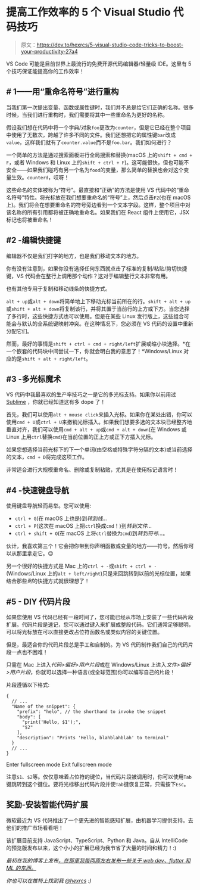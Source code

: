 # 提高工作效率的 5 个 Visual Studio 代码技巧

> 原文：<https://dev.to/hexrcs/5-visual-studio-code-tricks-to-boost-your-productivity-27a4>

VS Code 可能是目前世界上最流行的免费开源代码编辑器/轻量级 IDE。这里有 5 个技巧保证能提高你的工作效率！

## # 1——用“重命名符号”进行重构

当我们第一次提出变量、函数或属性键时，我们并不总是给它们正确的名称。很多时候，当我们进行重构时，我们需要将其中一些重命名为更好的名称。

假设我们想在代码中将一个字典/对象`foo`更改为`counter`，但是它已经在整个项目中使用了无数次，跨越了许多不同的文件。我们还想把它的属性键`bar`改成`value`，这样我们就有了`counter.value`而不是`foo.bar`。我们如何进行？

一个简单的方法是通过搜索面板进行全局搜索和替换(macOS 上的`shift + cmd + F`，或者 Windows 和 Linux 上的`shift + ctrl + F`)。这可能很快，但也可能不安全——如果我们碰巧有另一个名为`food`的变量，那么简单的替换也会对这个变量生效。`counterd`，哎呀！

这些命名的实体被称为“符号”。最直接和“正确”的方法是使用 VS 代码中的“重命名符号”特性。将光标放在我们想要重命名的“符号”上，然后点击`F2`(也在 macOS 上)。我们将会在想要重命名的符号旁边看到一个文本字段。这样，整个项目中对该名称的所有引用都将被正确地重命名。如果我们在 React 组件上使用它，JSX 标记也将被重命名！

## #2 -编辑快捷键

编辑器不仅是我们打字的地方，也是我们移动文本的地方。

你有没有注意到，如果你没有选择任何东西就点击了标准的复制/粘贴/剪切快捷键，VS 代码会在整行上调用那个动作？这对于编辑整行文本非常有用。

也有其他专用于复制和移动线条的快捷方式。

`alt + up`或`alt + down`将简单地上下移动光标当前所在的行。`shift + alt + up`或`shift + alt + down`将复制该行，并将其置于当前行的上方或下方。当您选择了多行时，这些快捷方式也可以使用。但是在某些 Linux 发行版上，这些组合可能会与默认的全系统键映射冲突。在这种情况下，您必须在 VS 代码的设置中重新分配它们。

然而，最好的事情是`shift + ctrl + cmd + right/left`扩展或缩小块选择。*在一个嵌套的代码块中间尝试一下，你就会明白我的意思了！*Windows/Linux 对应的是`shift + alt + right/left`。

## #3 -多光标魔术

VS 代码中我最喜欢的生产率技巧之一是它的多光标支持。如果你以前用过 [Sublime](https://www.sublimetext.com/) ，你就已经知道这有多 dope 了！

首先，我们可以使用`alt + mouse click`来插入光标。如果你在某处出错，你可以使用`cmd + U`或`ctrl + U`来撤销光标插入。如果我们想要多选的文本块已经整齐地垂直对齐，我们可以使用`cmd + alt + up`或`cmd + alt + down`(在 Windows 或 Linux 上用`ctrl`替换`cmd`)在当前位置的正上方或正下方插入光标。

如果您想选择当前光标下的下一个单词(由空格或特殊字符分隔的文本)或当前选择的文本，`cmd + D`将完成这项工作。

非常适合进行大规模重命名、删除或复制粘贴，尤其是在使用标记语言时！

## #4 -快速键盘导航

使用键盘导航轻而易举。您可以使用:

*   `ctrl + G`(在 macOS 上也是)到*转到线...*
*   `ctrl + P`(这次在 macOS 上把`ctrl`换成`cmd`！)到*转到文件...*
*   `ctrl + shift + O`(在 macOS 上将`ctrl`替换为`cmd`)到*转到符号...*。

伙计，我喜欢第三个！它会把你带到你声明函数或变量的地方——符号。然后你可以从那里拿走它。😉

另一个很好的快捷方式是 Mac 上的`ctrl + -`或`shift + ctrl + -`(Windows/Linux 上的`alt + left/right`)只是来回跳转到以前的光标位置，如果结合那些*到*的快捷方式就很理想了！

## #5 - DIY 代码片段

如果您使用 VS 代码已经有一段时间了，您可能已经从市场上安装了一些代码片段扩展。代码片段是速记，您可以通过键入来扩展成整段代码。它们通常足够聪明，可以将光标放在可以直接更改占位符函数名或类似内容的关键位置。

但是，最适合你的代码片段总是手工和自制的。为 VS 代码制作我们自己的代码片段一点也不困难！

只需在 Mac 上进入*代码>偏好>用户片段*或在 Windows/Linux 上进入*文件>偏好>用户片段*，你就可以选择一种语言(或全球范围)你可以编写自己的片段！

片段遵循以下格式:

```
{
  // ...
  "Name of the snippet": {
    "prefix": "helo", // the shorthand to invoke the snippet
    "body": [
      "print('Hello, $1');",
      "$2"
    ],
    "description": "Prints 'Hello, blahblahblah' to terminal"
  }
  // ...
} 
```

Enter fullscreen mode Exit fullscreen mode

注意`$1`、`$2`等。仅仅意味着占位符的键位，当代码片段被调用时，你可以使用`Tab`键跳转到这个键位。要将光标移出代码片段并使`Tab`键恢复正常，只需按下`Esc`。

## 奖励-安装智能代码扩展

微软最近为 VS 代码推出了一个更先进的智能感知扩展，由机器学习提供支持。去他们的推广市场看看吧！

该扩展目前支持 JavaScript、TypeScript、Python 和 Java。自从 IntelliCode 的预览版发布以来，这个小小的扩展已经为我节省了大量的时间和精力！:)

*最初在我的博客上发布[，在那里我每两周左右发布一些关于 web dev、flutter 和 ML 的东西。](https://www.xiaoru.li/post/vscode-tricks/)*

*你也可以在推特上找到我 [@hexrcs](https://twitter.com/hexrcs) :)*